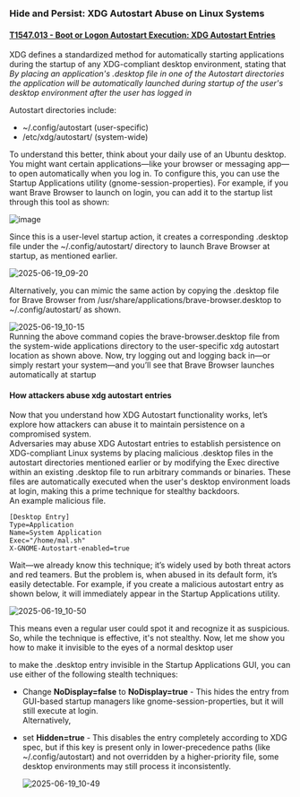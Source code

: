 ### Hide and Persist: XDG Autostart Abuse on Linux Systems
#### [T1547.013 -  Boot or Logon Autostart Execution: XDG Autostart Entries](https://attack.mitre.org/techniques/T1547/013/)  
XDG defines a standardized method for automatically starting applications during the startup of any XDG-compliant desktop environment, stating that _By placing an application's .desktop file in one of the Autostart directories the application will be automatically launched during startup of the user's desktop environment after the user has logged in_   

Autostart directories include:  
- ~/.config/autostart (user-specific)
- /etc/xdg/autostart/ (system-wide)

To understand this better, think about your daily use of an Ubuntu desktop. You might want certain applications—like your browser or messaging app—to open automatically when you log in. To configure this, you can use the Startup Applications utility (gnome-session-properties). For example, if you want Brave Browser to launch on login, you can add it to the startup list through this tool as shown: 

![image](https://github.com/user-attachments/assets/ccbd01dc-768f-4f90-856d-7ef220cab5d6)  

Since this is a user-level startup action, it creates a corresponding .desktop file under the ~/.config/autostart/ directory to launch Brave Browser at startup, as mentioned earlier.  

![2025-06-19_09-20](https://github.com/user-attachments/assets/53cf698d-53a8-4a19-a526-e54791fb21c5)

Alternatively, you can mimic the same action by copying the .desktop file for Brave Browser from /usr/share/applications/brave-browser.desktop to ~/.config/autostart/ as shown.  

![2025-06-19_10-15](https://github.com/user-attachments/assets/4a94ef81-a4bb-4829-ab7c-b83c34142d76)    
Running the above command copies the brave-browser.desktop file from the system-wide applications directory to the user-specific xdg autostart location as shown above.
Now, try logging out and logging back in—or simply restart your system—and you’ll see that Brave Browser launches automatically at startup  
#### How attackers abuse xdg autostart entries
Now that you understand how XDG Autostart functionality works, let’s explore how attackers can abuse it to maintain persistence on a compromised system.  
Adversaries may abuse XDG Autostart entries to establish persistence on XDG-compliant Linux systems by placing malicious .desktop files in the autostart directories mentioned earlier or by modifying the Exec directive within an existing .desktop file to run arbitrary commands or binaries. These files are automatically executed when the user's desktop environment loads at login, making this a prime technique for stealthy backdoors.  
An example malicious file.    
```
[Desktop Entry]
Type=Application
Name=System Application
Exec="/home/mal.sh"
X-GNOME-Autostart-enabled=true
```
Wait—we already know this technique; it’s widely used by both threat actors and red teamers. But the problem is, when abused in its default form, it’s easily detectable. For example, if you create a malicious autostart entry as shown below, it will immediately appear in the Startup Applications utility.  

![2025-06-19_10-50](https://github.com/user-attachments/assets/a7991f5c-7a30-48ee-a2c8-12051c4bcc23)  

This means even a regular user could spot it and recognize it as suspicious. So, while the technique is effective, it's not stealthy.  Now, let me show you how to make it invisible to the eyes of a normal desktop user   

to make the .desktop entry invisible in the Startup Applications GUI, you can use either of the following stealth techniques:

- Change **NoDisplay=false** to **NoDisplay=true** - This hides the entry from GUI-based startup managers like gnome-session-properties, but it will still execute at login.  
Alternatively, 
- set **Hidden=true** - This disables the entry completely according to XDG spec, but if this key is present only in lower-precedence paths (like ~/.config/autostart) and not overridden by a higher-priority file, some desktop environments may still process it inconsistently.
    
    ![2025-06-19_10-49](https://github.com/user-attachments/assets/2af441b7-a3bc-45ec-9a9f-e62de04594ce)    


